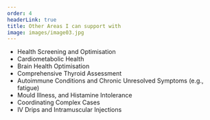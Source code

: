 ```yaml
---
order: 4
headerLink: true
title: Other Areas I can support with
image: images/image03.jpg
---
```


 - Health Screening and Optimisation
 - Cardiometabolic Health
 - Brain Health Optimisation
 - Comprehensive Thyroid Assessment
 - Autoimmune Conditions and Chronic Unresolved Symptoms (e.g., fatigue)
 - Mould Illness, and Histamine Intolerance
 - Coordinating Complex Cases
 - IV Drips and Intramuscular Injections